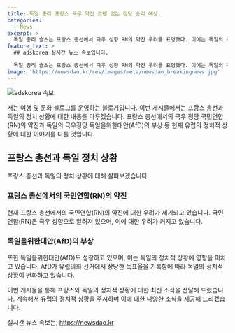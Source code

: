 ```yaml
---
title: 독일 총리 프랑스 극우 약진 르펜 없는 정당 승리 예상.
categories:
  - News
excerpt: >
  독일 총리 숄츠는 프랑스 총선에서 극우 성향 RN의 약진 우려를 표명했다. 이에는 독일의 극우 정당인 AfD의 부상과 관련이 있는데, 이는 프랑스 대통령과의 조기 총선 선언과 연결돼 있다. RN은 여전히 높은 지지율을 보이고, 현재 프랑스 선거에서 1위를 차지 중이며, 대통령의 지지율은 낮아 총선에서의 결과가 주목받고 있다. 프랑스 총선은 오는 30일 1차 투표를, 다음 달 7일 2차 투표를 실시한다.
feature_text: >
  ## adskorea 실시간 뉴스 속보입니다.

  독일 총리 숄츠는 프랑스 총선에서 극우 성향 RN의 약진 우려를 표명했다. 이에는 독일의 극우 정당인 AfD의 부상과 관련이 있는데, 이는 프랑스 대통령과의 조기 총선 선언과 연결돼 있다. RN은 여전히 높은 지지율을 보이고, 현재 프랑스 선거에서 1위를 차지 중이며, 대통령의 지지율은 낮아 총선에서의 결과가 주목받고 있다. 프랑스 총선은 오는 30일 1차 투표를, 다음 달 7일 2차 투표를 실시한다.
image: 'https://newsdao.kr/res/images/meta/newsdao_breakingnews.jpg'
---
```


<p><img src="https://newsdao.kr/res/images/meta/newsdao_breakingnews.jpg" alt="adskorea 속보" /></p>

<p>저는 여행 및 문화 블로그를 운영하는 블로거입니다. 이번 게시물에서는 프랑스 총선과 독일의 정치 상황에 대한 내용을 다루겠습니다. 프랑스 총선에서의 극우 정당 국민연합(RN)의 약진과 독일의 극우정당 독일을위한대안(AfD)의 부상 등 현재 유럽의 정치적 상황에 대한 이야기를 다룰 것입니다.</p>

<h2 data-ke-size="size26">프랑스 총선과 독일 정치 상황</h2>

<p data-ke-size="size16">프랑스 총선과 독일의 정치 상황에 대해 살펴보겠습니다.</p>

<h3><b>프랑스 총선에서의 국민연합(RN)의 약진</b></h3>

<p data-ke-size="size16">현재 프랑스 총선에서의 국민연합(RN)의 약진에 대한 우려가 제기되고 있습니다. 국민연합(RN)은 극우 성향으로 알려져 있으며, 이에 대한 우려가 커지고 있습니다.</p>

<h3><b>독일을위한대안(AfD)의 부상</b></h3>

<p data-ke-size="size16">또한 독일을위한대안(AfD)도 성장하고 있으며, 이는 독일의 정치적 상황에 영향을 미치고 있습니다. AfD가 유럽의회 선거에서 상당한 득표율을 기록함에 따라 독일의 정치적 상황이 변화하고 있습니다.</p>

<p>이번 게시물을 통해 프랑스와 독일의 정치적 상황에 대한 최신 소식을 전달해 드렸습니다. 계속해서 유럽의 정치적 상황을 주시하며 이에 대한 다양한 소식을 제공해 드리겠습니다.</p>
실시간 뉴스 속보는, <a href="https://newsdao.kr" rel="dofollow">https://newsdao.kr</a>



